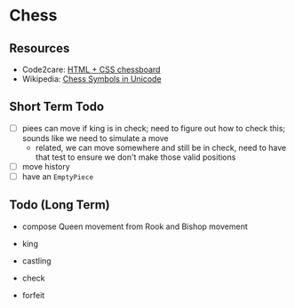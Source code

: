 # Chess

## Resources

- Code2care: [HTML + CSS chessboard](http://code2care.org/pages/chessboard-with-pieces-using-pure-html-and-css/)
- Wikipedia: [Chess Symbols in Unicode](https://en.wikipedia.org/wiki/Chess_symbols_in_Unicode)

## Short Term Todo

- [ ] piees can move if king is in check; need to figure out how to check this; sounds like we need to simulate a move
  - related, we can move somewhere and still be in check, need to have that test to ensure we don't make those valid positions
- [ ] move history
- [ ] have an `EmptyPiece`

## Todo (Long Term)

- compose Queen movement from Rook and Bishop movement

- king
- castling
- check
- forfeit
